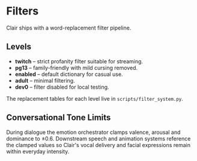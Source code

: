 # Filters

Clair ships with a word-replacement filter pipeline.

## Levels

- **twitch** – strict profanity filter suitable for streaming.
- **pg13** – family-friendly with mild cursing removed.
- **enabled** – default dictionary for casual use.
- **adult** – minimal filtering.
- **dev0** – filter disabled for local testing.

The replacement tables for each level live in `scripts/filter_system.py`.

## Conversational Tone Limits

During dialogue the emotion orchestrator clamps valence, arousal and
dominance to ±0.6.  Downstream speech and animation systems reference the
clamped values so Clair's vocal delivery and facial expressions remain
within everyday intensity.
